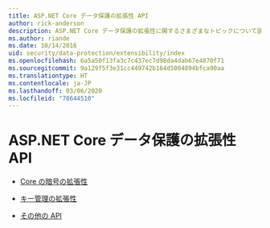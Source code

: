 ```yaml
---
title: ASP.NET Core データ保護の拡張性 API
author: rick-anderson
description: ASP.NET Core データ保護の拡張性に関するさまざまなトピックについて説明します。
ms.author: riande
ms.date: 10/14/2016
uid: security/data-protection/extensibility/index
ms.openlocfilehash: 6a5a50f13fa3c7c437ec7d98da4dab67e4870f71
ms.sourcegitcommit: 9a129f5f3e31cc449742b164d5004894bfca90aa
ms.translationtype: HT
ms.contentlocale: ja-JP
ms.lasthandoff: 03/06/2020
ms.locfileid: "78644510"
---
```

# <a name="aspnet-core-data-protection-extensibility-apis"></a>ASP.NET Core データ保護の拡張性 API

* [Core の暗号の拡張性](xref:security/data-protection/extensibility/core-crypto)

* [キー管理の拡張性](xref:security/data-protection/extensibility/key-management)

* [その他の API](xref:security/data-protection/extensibility/misc-apis)

